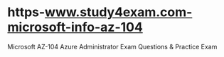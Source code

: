 # https-www.study4exam.com-microsoft-info-az-104
Microsoft AZ-104 Azure Administrator Exam Questions &amp; Practice Exam

